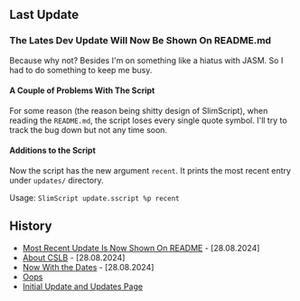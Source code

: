 ## Last Update

### The Lates Dev Update Will Now Be Shown On README.md

Because why not? Besides I'm on something like a hiatus with JASM. So I had to do
something to keep me busy.

#### A Couple of Problems With The Script

For some reason (the reason being shitty design of SlimScript), when reading the
`README.md`, the script loses every single quote symbol. I'll try to track the bug down
but not any time soon.

#### Additions to the Script

Now the script has the new argument `recent`. It prints the most recent entry under
`updates/` directory.

Usage: `SlimScript update.sscript %p recent`

## History

- [Most Recent Update Is Now Shown On README](https://github.com/The2ndSlimShady/The2ndSlimShady/blob/master/updates/Most_Recent_Update_Is_Now_Shown_On_README.md) - [28.08.2024]
- [About CSLB](https://github.com/The2ndSlimShady/The2ndSlimShady/blob/master/updates/About_CSLB.md) - [28.08.2024]
- [Now With the Dates](https://github.com/The2ndSlimShady/The2ndSlimShady/blob/master/updates/Now_With_the_Dates.md) - [28.08.2024]
- [Oops](https://github.com/The2ndSlimShady/The2ndSlimShady/blob/master/updates/Oops.md)
- [Initial Update and Updates Page](https://github.com/The2ndSlimShady/The2ndSlimShady/blob/master/updates/Initial_Update_and_Updates_Page.md)
